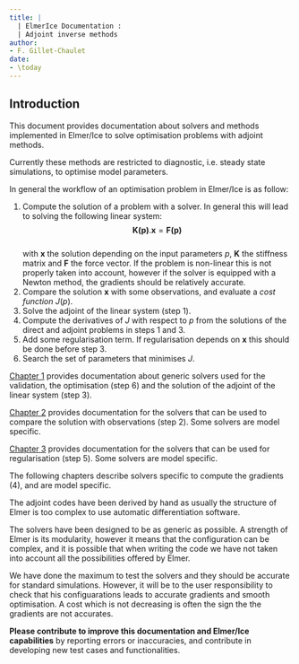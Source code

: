 ```yaml
---
title: |
  | ElmerIce Documentation :
  | Adjoint inverse methods
author:
- F. Gillet-Chaulet
date: 
- \today
---
```


## Introduction 

This document provides documentation about solvers and methods implemented in Elmer/Ice
to solve optimisation problems with adjoint methods.

Currently these methods are restricted to diagnostic, i.e. steady state simulations, to optimise model parameters.

In general the workflow of an optimisation problem in Elmer/Ice is as follow:

1. Compute the solution of a problem with a solver. In general this will lead to solving the following linear system:  
$$ \boldsymbol{K(p)}.\boldsymbol{x} = \boldsymbol{F(p)} $$  
with $\boldsymbol{x}$ the solution depending on the input parameters $p$, $\boldsymbol{K}$ the stiffness matrix and
$\boldsymbol{F}$ the force vector. If the problem is non-linear this is not properly taken into account, however
if the solver is equipped with a Newton method, the gradients should be relatively accurate.
2. Compare the solution $\boldsymbol{x}$ with some observations, and evaluate a *cost function* $J(p)$.
3. Solve the adjoint of the linear system (step 1).
4. Compute the derivatives of $J$ with respect to $p$ from the solutions of the direct and adjoint problems in steps 1 and 3.
5. Add some regularisation term. If regularisation depends on $\boldsymbol{x}$ this should be done before step 3.
6. Search the set of parameters that minimises $J$.


[Chapter 1](#generic_solvers) provides documentation about generic solvers used for the validation, the optimisation (step 6)
and the solution of the adjoint of the linear system (step 3).

[Chapter 2](#cost_solvers) provides documentation for the solvers that can be used to compare the solution with observations (step 2). 
Some solvers are model specific.

[Chapter 3](#reg_solvers)  provides documentation for the solvers that can be used for regularisation (step 5). 
Some solvers are model specific.

The following chapters describe solvers specific to compute the gradients (4), and are model specific.

The adjoint codes have been derived by hand as usually the structure of Elmer is too complex
to use automatic differentiation software.

The solvers have been designed to be as generic as possible. A strength of Elmer is its modularity,
however it means that the configuration can be complex, and it is possible that when writing the code
we have not taken into account all the possibilities offered by Elmer.

We have done the maximum to test the solvers and they should be accurate for standard simulations. However, it will
be to the user responsibility to check that his configuarations leads to accurate gradients and smooth optimisation. 
A cost which is not decreasing is often the sign the the gradients are not accurates.

**Please contribute to improve this documentation and Elmer/Ice capabilities** by reporting errors or inaccuracies,
and contribute in developing new test cases and functionalities.


